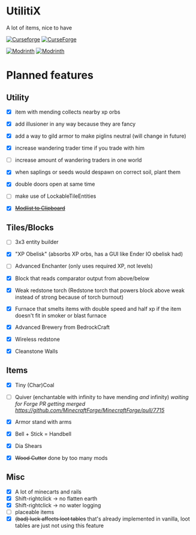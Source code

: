 # UtilitiX
A lot of items, nice to have

[![Curseforge](http://cf.way2muchnoise.eu/versions/For%20MC_463703_all.svg)](https://www.curseforge.com/minecraft/mc-mods/utilitix)
[![CurseForge](http://cf.way2muchnoise.eu/full_463703_downloads.svg)](https://www.curseforge.com/minecraft/mc-mods/utilitix)

[![Modrinth](https://modrinth-utils.vercel.app/api/badge/versions?id=MMMWYsjm&logo=true)](https://modrinth.com/mod/utilitix)
[![Modrinth](https://modrinth-utils.vercel.app/api/badge/downloads?id=MMMWYsjm&logo=true)](https://modrinth.com/mod/utilitix)

# Planned features
## Utility
- [x] item with mending collects nearby xp orbs
- [x] add illusioner in any way because they are fancy
- [x] add a way to gild armor to make piglins neutral (will change in future)
- [x] increase wandering trader time if you trade with him
- [ ] increase amount of wandering traders in one world
- [x] when saplings or seeds would despawn on correct soil, plant them
- [x] double doors open at same time
- [ ] make use of LockableTileEntities
- [x] ~~[Modlist to Clipboard](https://github.com/noeppi-noeppi/LibX/issues/6)~~


## Tiles/Blocks
- [ ] 3x3 entity builder
- [x] "XP Obelisk" (absorbs XP orbs, has a GUI like Ender IO obelisk had)
- [ ] Advanced Enchanter (only uses required XP, not levels)
- [x] Block that reads comparator output from above/below
- [x] Weak redstone torch (Redstone torch that powers block above weak instead of strong because of torch burnout)
- [x] Furnace that smelts items with double speed and half xp if the item doesn't fit in smoker or blast furnace
- [x] Advanced Brewery from BedrockCraft
- [x] Wireless redstone
- [x] Cleanstone Walls


## Items
- [x] Tiny (Char)Coal
- [ ] Quiver (enchantable with infinity to have mending *and* infinity) *waiting for Forge PR getting
  merged https://github.com/MinecraftForge/MinecraftForge/pull/7715*
- [x] Armor stand with arms
- [x] Bell + Stick = Handbell
- [x] Dia Shears
- [x] ~~Wood Cutter~~ done by too many mods


## Misc
- [x] A lot of minecarts and rails
- [x] Shift-rightclick -> no flatten earth
- [x] Shift-rightclick -> no water logging
- [ ] placeable items
- [x] ~~(bad) luck affects loot tables~~ that's already implemented in vanilla, loot tables are just not using this
  feature
